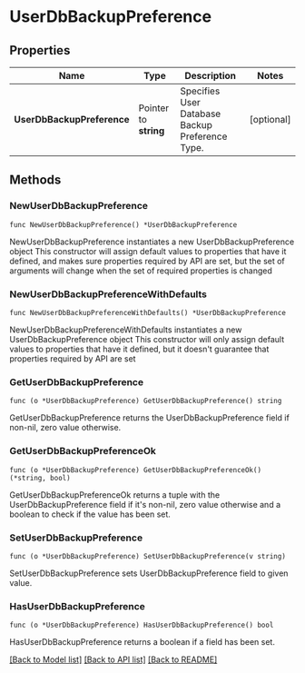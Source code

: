 # UserDbBackupPreference

## Properties

Name | Type | Description | Notes
------------ | ------------- | ------------- | -------------
**UserDbBackupPreference** | Pointer to **string** | Specifies User Database Backup Preference Type. | [optional] 

## Methods

### NewUserDbBackupPreference

`func NewUserDbBackupPreference() *UserDbBackupPreference`

NewUserDbBackupPreference instantiates a new UserDbBackupPreference object
This constructor will assign default values to properties that have it defined,
and makes sure properties required by API are set, but the set of arguments
will change when the set of required properties is changed

### NewUserDbBackupPreferenceWithDefaults

`func NewUserDbBackupPreferenceWithDefaults() *UserDbBackupPreference`

NewUserDbBackupPreferenceWithDefaults instantiates a new UserDbBackupPreference object
This constructor will only assign default values to properties that have it defined,
but it doesn't guarantee that properties required by API are set

### GetUserDbBackupPreference

`func (o *UserDbBackupPreference) GetUserDbBackupPreference() string`

GetUserDbBackupPreference returns the UserDbBackupPreference field if non-nil, zero value otherwise.

### GetUserDbBackupPreferenceOk

`func (o *UserDbBackupPreference) GetUserDbBackupPreferenceOk() (*string, bool)`

GetUserDbBackupPreferenceOk returns a tuple with the UserDbBackupPreference field if it's non-nil, zero value otherwise
and a boolean to check if the value has been set.

### SetUserDbBackupPreference

`func (o *UserDbBackupPreference) SetUserDbBackupPreference(v string)`

SetUserDbBackupPreference sets UserDbBackupPreference field to given value.

### HasUserDbBackupPreference

`func (o *UserDbBackupPreference) HasUserDbBackupPreference() bool`

HasUserDbBackupPreference returns a boolean if a field has been set.


[[Back to Model list]](../README.md#documentation-for-models) [[Back to API list]](../README.md#documentation-for-api-endpoints) [[Back to README]](../README.md)


